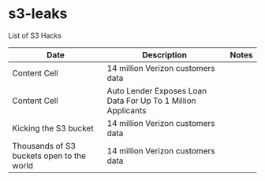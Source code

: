 # s3-leaks

List of S3 Hacks

|Date           | Description   |Notes  |
| ------------- | --------------------------         |------------- |
| Content Cell  | 14 million Verizon customers data  |
| Content Cell  | Auto Lender Exposes Loan Data For Up To 1 Million Applicants  |
| Kicking the S3 bucket | 14 million Verizon customers data  |
| Thousands of S3 buckets open to the world | 14 million Verizon customers data  |
